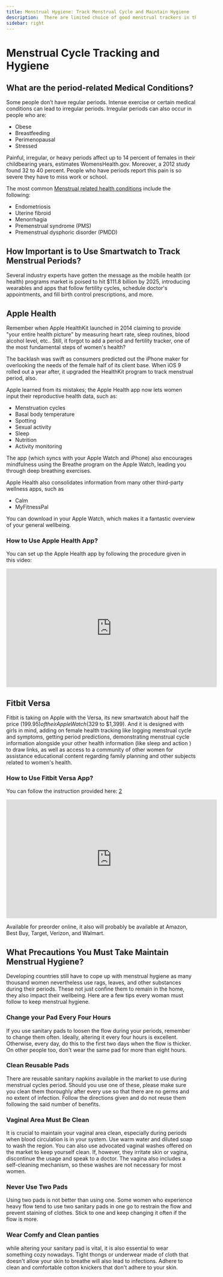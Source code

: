 ```yaml
---
title: Menstrual Hygiene: Track Menstrual Cycle and Maintain Hygiene
description:  There are limited choice of good menstrual trackers in the market. Find out the FREE...
sidebar: right
---
```

# Menstrual Cycle Tracking and Hygiene

## What are the period-related Medical Conditions?
Some people don’t have regular periods. Intense exercise or certain medical conditions can lead to irregular periods. Irregular periods can also occur in people who are:

* Obese
* Breastfeeding
* Perimenopausal
* Stressed

Painful, irregular, or heavy periods affect up to 14 percent of females in their childbearing years, estimates WomensHealth.gov. Moreover, a 2012 study found 32 to 40 percent. People who have periods report this pain is so severe they have to miss work or school.

The most common <a href="https://www.healthline.com/health/facts-statistics-menstruation#Cost" target="_blank">Menstrual related health conditions</a> include the following:

* Endometriosis
* Uterine fibroid
* Menorrhagia
* Premenstrual syndrome (PMS)
* Premenstrual dysphoric disorder (PMDD)

## How Important is to Use Smartwatch to Track Menstrual Periods?

Several industry experts have gotten the message as the mobile health (or health) programs market is poised to hit $111.8 billion by 2025, introducing wearables and apps that follow fertility cycles, schedule doctor's appointments, and fill birth control prescriptions, and more.

## Apple Health

Remember when Apple HealthKit launched in 2014 claiming to provide "your entire health picture" by measuring heart rate, sleep routines, blood alcohol level, etc.. Still, it forgot to add a period and fertility tracker, one of the most fundamental steps of women's health?

The backlash was swift as consumers predicted out the iPhone maker for overlooking the needs of the female half of its client base. When iOS 9 rolled out a year after, it upgraded the HealthKit program to track menstrual period, also.   

Apple learned from its mistakes; the Apple Health app now lets women input their reproductive health data, such as:
* Menstruation cycles
* Basal body temperature
* Spotting
* Sexual activity
* Sleep
* Nutrition
* Activity monitoring

The app (which syncs with your Apple Watch and iPhone) also encourages mindfulness using the Breathe program on the Apple Watch, leading you through deep breathing exercises.  

Apple Health also consolidates information from many other third-party wellness apps, such as
* Calm
* MyFitnessPal

You can download in your Apple Watch, which makes it a fantastic overview of your general wellbeing.

### How to Use Apple Health App?

You can set up the Apple Health app by following the procedure given in this video:

<iframe width="560" height="315" src="https://www.youtube.com/embed/j4NyCEHKrPg" frameborder="0" allow="accelerometer; autoplay; clipboard-write; encrypted-media; gyroscope; picture-in-picture" allowfullscreen></iframe>

## Fitbit Versa
Fitbit is taking on Apple with the Versa, its new smartwatch about half the price ($199.95) of their Apple Watch ($329 to $1,399).  And it is designed with girls in mind, adding on female health tracking like
logging menstrual cycle and symptoms,
getting period predictions,
demonstrating menstrual cycle information alongside your other health information (like sleep and action ) to draw links,
as well as access to a community of other women for assistance
educational content regarding family planning and other subjects related to women's health.   

### How to Use Fitbit Versa App?
You can follow the instruction provided here:
<a href="http://www.teenvogue.com/story/how-to-treat-acne-scars-and-dark-marks" target="_blank">2</a>

<iframe width="560" height="315" src="https://www.youtube.com/embed/2ceBCk97eak" frameborder="0" allow="accelerometer; autoplay; clipboard-write; encrypted-media; gyroscope; picture-in-picture" allowfullscreen></iframe>

Available for preorder online, it also will probably be available at Amazon, Best Buy, Target, Verizon, and Walmart.

## What Precautions You Must Take Maintain Menstrual Hygiene?

Developing countries still have to cope up with menstrual hygiene as many thousand women nevertheless use rags, leaves, and other substances during their periods. These not just confine them to remain in the home, they also impact their wellbeing. Here are a few tips every woman must follow to keep menstrual hygiene.

### Change your Pad Every Four Hours
If you use sanitary pads to loosen the flow during your periods, remember to change them often. Ideally, altering it every four hours is excellent. Otherwise, every day, do this to the first two days when the flow is thicker. On other people too, don't wear the same pad for more than eight hours.

### Clean Reusable Pads
There are reusable sanitary napkins available in the market to use during menstrual cycles period. Should you use one of these, please make sure you clean them thoroughly after every use so that there are no germs and no extent of infection. Follow the directions given and do not reuse them following the said number of benefits.

### Vaginal Area Must Be Clean
It is crucial to maintain your vaginal area clean, especially during periods when blood circulation is in your system. Use warm water and diluted soap to wash the region. You can also use advocated vaginal washes offered on the market to keep yourself clean. If, however, they irritate skin or vagina, discontinue the usage and speak to a doctor. The vagina also includes a self-cleaning mechanism, so these washes are not necessary for most women.

### Never Use Two Pads
Using two pads is not better than using one. Some women who experience heavy flow tend to use two sanitary pads in one go to restrain the flow and prevent staining of clothes. Stick to one and keep changing it often if the flow is more.

### Wear Comfy and Clean panties
while altering your sanitary pad is vital, it is also essential to wear something cozy nowadays. Tight thongs or underwear made of cloth that doesn't allow your skin to breathe will also lead to infections. Adhere to clean and comfortable cotton knickers that don't adhere to your skin.
